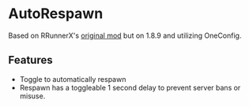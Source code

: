 # AutoRespawn

Based on RRunnerX's [original mod](https://github.com/RRunnerX/Auto-Respawn-for-1.12.2) but on 1.8.9 and utilizing OneConfig.

## Features

- Toggle to automatically respawn
- Respawn has a toggleable 1 second delay to prevent server bans or misuse.
